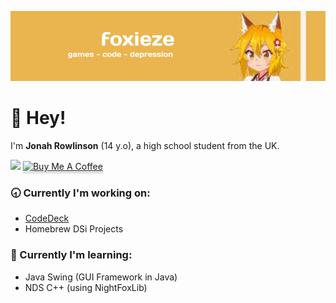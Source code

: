 ![Banner Image (Senko San)](https://raw.githubusercontent.com/foxieze/foxieze/main/banner.png)

# 👋 Hey!
I'm **Jonah Rowlinson** (14 y.o), a high school student from the UK.

<img src="https://img.shields.io/static/v1?label=Discord&message=foxieze%234048&color=7289da&style=flat-square" />
<a href="https://www.buymeacoffee.com/gbraad" target="_blank"><img src="https://www.buymeacoffee.com/assets/img/custom_images/orange_img.png" alt="Buy Me A Coffee" style="height: 41px !important;width: 174px !important;box-shadow: 0px 3px 2px 0px rgba(190, 190, 190, 0.5) !important;-webkit-box-shadow: 0px 3px 2px 0px rgba(190, 190, 190, 0.5) !important;" ></a>

### 🕣 Currently I'm working on:
- [CodeDeck](https://github.com/foxieze/CodeDeck)
- Homebrew DSi Projects

### 🏫 Currently I'm learning:
- Java Swing (GUI Framework in Java)
- NDS C++ (using NightFoxLib)
